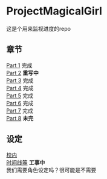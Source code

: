 # ProjectMagicalGirl

这是个用来监视进度的repo

## 章节
[Part 1](1.md) 完成\
[Part 2](2.md) **重写中**\
[Part 3](3.md) 完成\
[Part 4](4.md) 完成\
[Part 5](5.md) 完成\
[Part 6](6.md) 完成\
[Part 7](7.md) 完成\
[Part 8](8.md) **未完**

## 设定
[校内](environment/campus.md)\
[时间线等](environment/timeline.md) **工事中**\
我们需要角色设定吗？很可能是不需要
